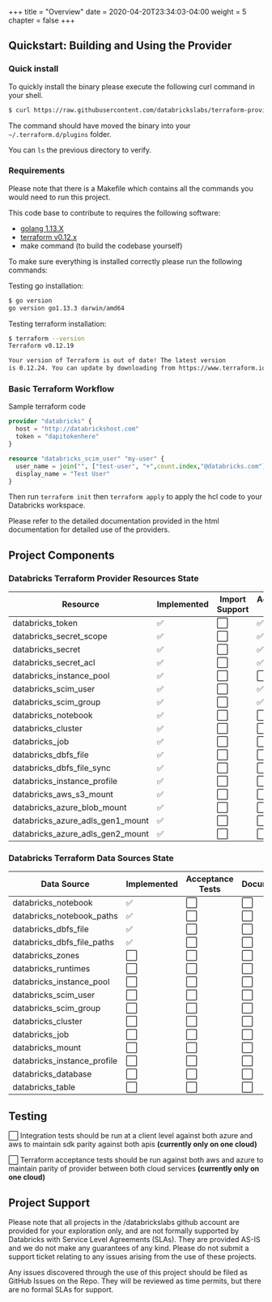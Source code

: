 +++
title = "Overview"
date = 2020-04-20T23:34:03-04:00
weight = 5
chapter = false
+++

## Quickstart: Building and Using the Provider

### Quick install

To quickly install the binary please execute the following curl command in your shell.

```bash
$ curl https://raw.githubusercontent.com/databrickslabs/terraform-provider-databricks/master/godownloader-databricks-provider.sh | bash -s -- -b $HOME/.terraform.d/plugins
```

The command should have moved the binary into your `~/.terraform.d/plugins` folder.

You can `ls` the previous directory to verify.

### Requirements 

Please note that there is a Makefile which contains all the commands you would need to run this project.

This code base to contribute to requires the following software:

* [golang 1.13.X](https://golang.org/dl/)
* [terraform v0.12.x](https://www.terraform.io/downloads.html)
* make command (to build the codebase yourself)

To make sure everything is installed correctly please run the following commands:

Testing go installation:
```bash
$ go version 
go version go1.13.3 darwin/amd64
```

Testing terraform installation:
```bash
$ terraform --version
Terraform v0.12.19

Your version of Terraform is out of date! The latest version
is 0.12.24. You can update by downloading from https://www.terraform.io/downloads.html
``` 

### Basic Terraform Workflow

Sample terraform code

```terraform
provider "databricks" {
  host = "http://databrickshost.com"
  token = "dapitokenhere"
}

resource "databricks_scim_user" "my-user" {
  user_name = join("", ["test-user", "+",count.index,"@databricks.com"])
  display_name = "Test User"
}
```

Then run `terraform init` then `terraform apply` to apply the hcl code to your Databricks workspace.

Please refer to the detailed documentation provided in the html documentation for detailed use of the providers.

## Project Components

### Databricks Terraform Provider Resources State

| Resource                         | Implemented        | Import Support       | Acceptance Tests     | Documentation        | Reviewed             | Finalize Schema      |
|----------------------------------|--------------------|----------------------|----------------------|----------------------|----------------------|----------------------|
| databricks_token                 | :white_check_mark: | :white_large_square: | :white_check_mark:   | :white_check_mark:   | :white_large_square: | :white_large_square: |
| databricks_secret_scope          | :white_check_mark: | :white_large_square: | :white_check_mark:   | :white_check_mark:   | :white_large_square: | :white_large_square: |
| databricks_secret                | :white_check_mark: | :white_large_square: | :white_check_mark:   | :white_check_mark:   | :white_large_square: | :white_large_square: |
| databricks_secret_acl            | :white_check_mark: | :white_large_square: | :white_check_mark:   | :white_check_mark:   | :white_large_square: | :white_large_square: |
| databricks_instance_pool         | :white_check_mark: | :white_large_square: | :white_large_square: | :white_check_mark:   | :white_large_square: | :white_large_square: |
| databricks_scim_user             | :white_check_mark: | :white_large_square: | :white_check_mark:   | :white_check_mark:   | :white_large_square: | :white_large_square: |
| databricks_scim_group            | :white_check_mark: | :white_large_square: | :white_check_mark:   | :white_check_mark:   | :white_large_square: | :white_large_square: |
| databricks_notebook              | :white_check_mark: | :white_large_square: | :white_large_square: | :white_check_mark:   | :white_large_square: | :white_large_square: |
| databricks_cluster               | :white_check_mark: | :white_large_square: | :white_large_square: | :white_check_mark:   | :white_large_square: | :white_large_square: |
| databricks_job                   | :white_check_mark: | :white_large_square: | :white_large_square: | :white_check_mark:   | :white_large_square: | :white_large_square: |
| databricks_dbfs_file             | :white_check_mark: | :white_large_square: | :white_large_square: | :white_check_mark:   | :white_large_square: | :white_large_square: |
| databricks_dbfs_file_sync        | :white_check_mark: | :white_large_square: | :white_large_square: | :white_check_mark:   | :white_large_square: | :white_large_square: |
| databricks_instance_profile      | :white_check_mark: | :white_large_square: | :white_large_square: | :white_check_mark:   | :white_large_square: | :white_large_square: |
| databricks_aws_s3_mount          | :white_check_mark: | :white_large_square: | :white_large_square: | :white_check_mark:   | :white_large_square: | :white_large_square: |
| databricks_azure_blob_mount      | :white_check_mark: | :white_large_square: | :white_large_square: | :white_check_mark:   | :white_large_square: | :white_large_square: |
| databricks_azure_adls_gen1_mount | :white_check_mark: | :white_large_square: | :white_large_square: | :white_check_mark:   | :white_large_square: | :white_large_square: |
| databricks_azure_adls_gen2_mount | :white_check_mark: | :white_large_square: | :white_large_square: | :white_check_mark:   | :white_large_square: | :white_large_square: |

### Databricks Terraform Data Sources State

| Data Source                 | Implemented          | Acceptance Tests     | Documentation        | Reviewed             |
|-----------------------------|----------------------|----------------------|----------------------|----------------------|
| databricks_notebook         | :white_check_mark:   | :white_large_square: | :white_large_square: | :white_large_square: |
| databricks_notebook_paths   | :white_check_mark:   | :white_large_square: | :white_large_square: | :white_large_square: |
| databricks_dbfs_file        | :white_check_mark:   | :white_large_square: | :white_large_square: | :white_large_square: |
| databricks_dbfs_file_paths  | :white_check_mark:   | :white_large_square: | :white_large_square: | :white_large_square: |
| databricks_zones            | :white_large_square: | :white_large_square: | :white_large_square: | :white_large_square: |
| databricks_runtimes         | :white_large_square: | :white_large_square: | :white_large_square: | :white_large_square: |
| databricks_instance_pool    | :white_large_square: | :white_large_square: | :white_large_square: | :white_large_square: |
| databricks_scim_user        | :white_large_square: | :white_large_square: | :white_large_square: | :white_large_square: |
| databricks_scim_group       | :white_large_square: | :white_large_square: | :white_large_square: | :white_large_square: |
| databricks_cluster          | :white_large_square: | :white_large_square: | :white_large_square: | :white_large_square: |
| databricks_job              | :white_large_square: | :white_large_square: | :white_large_square: | :white_large_square: |
| databricks_mount            | :white_large_square: | :white_large_square: | :white_large_square: | :white_large_square: |
| databricks_instance_profile | :white_large_square: | :white_large_square: | :white_large_square: | :white_large_square: |
| databricks_database         | :white_large_square: | :white_large_square: | :white_large_square: | :white_large_square: |
| databricks_table            | :white_large_square: | :white_large_square: | :white_large_square: | :white_large_square: |


## Testing

:white_large_square: Integration tests should be run at a client level against both azure and aws to maintain sdk parity against both apis **(currently only on one cloud)**

:white_large_square: Terraform acceptance tests should be run against both aws and azure to maintain parity of provider between both cloud services **(currently only on one cloud)**

## Project Support
Please note that all projects in the /databrickslabs github account are provided for your exploration only, and are not formally supported by Databricks with Service Level Agreements (SLAs).  They are provided AS-IS and we do not make any guarantees of any kind.  Please do not submit a support ticket relating to any issues arising from the use of these projects.

Any issues discovered through the use of this project should be filed as GitHub Issues on the Repo.  They will be reviewed as time permits, but there are no formal SLAs for support.
